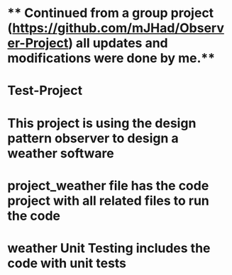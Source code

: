 # ** Continued from a group project (https://github.com/mJHad/Observer-Project) all updates and modifications were done by me.**

# Test-Project
# This project is using the design pattern observer to design a weather software
# project_weather file has the code project with all related files to run the code
# weather Unit Testing includes the code with unit tests
